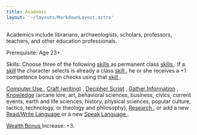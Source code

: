 ```yaml
---
title: Academic
layout: '~/layouts/MarkdownLayout.astro'
---
```

Academics include librarians, archaeologists, scholars, professors, teachers,
and other education professionals.

Prerequisite: Age 23+.

Skills: Choose three of the following [ skills ](/modern.d20.srd/skills/index)
as permanent class [ skills ](/modern.d20.srd/skills/index) . If a [ skill](/modern.d20.srd/skills/index) the character selects is already a class [skill ](/modern.d20.srd/skills/index) , he or she receives a +1 competence
bonus on checks using that [ skill ](/modern.d20.srd/skills/index) .

[ Computer Use ](/modern.d20.srd/skills/computer.use) , [ Craft (writing)](/modern.d20.srd/skills/craft.writing) , [ Decipher Script](/modern.d20.srd/skills/decipher.script) , [ Gather Information](/modern.d20.srd/skills/gather.information) , [ Knowledge](/modern.d20.srd/skills/knowledge) (arcane lore, art, behavioral sciences,
business, civics, current events, earth and life sciences, history, physical
sciences, popular culture, tactics, technology, or theology and philosophy), [Research ](/modern.d20.srd/skills/research) , or add a new [ Read/Write Language ](/modern.d20.srd/skills/read.write.language) or a new [ Speak Language ](/modern.d20.srd/skills/speak.language) .

[ Wealth Bonus ](/modern.d20.srd/wealth/wealth.bonus) Increase: +3.

